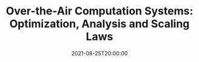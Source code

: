 ---
type: lecture
date: 2021-08-25T20:00:00
title: "Over-the-Air Computation Systems: Optimization, Analysis and Scaling Laws"
thumbnail: 
presenter: Chenpei Huang
links: 
    - url: /static_files/slides/OTA-Scaling.pdf
      name: slides
    - url: https://youtu.be/eMfPAegr88Q
      name: video
---